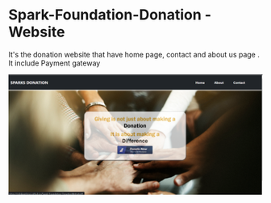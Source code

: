 # Spark-Foundation-Donation -Website

It's the donation website that have home page, contact and about us page .
It include Payment gateway 

![screenshot](Screenshotwebsite.png)
